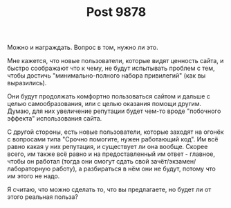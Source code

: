 ﻿---
title: "Post 9878"
se.owner.user_id: 183305
se.owner.display_name: "ВЛ 80"
se.owner.link: "https://ru.meta.stackoverflow.com/users/183305/%d0%92%d0%9b-80"
se.link: "https://ru.meta.stackoverflow.com/a/9878"
se.post_id: 9878
se.post_type: answer
se.score: 4
---
<p>Можно и награждать. Вопрос в том, нужно ли это.</p>

<p>Мне кажется, что новые пользователи, которые видят ценность сайта, и быстро соображают что к чему, не будут испытывать проблем с тем, чтобы достичь "минимально-полного набора привилегий" (как вы выразились).</p>

<p>Они будут продолжать комфортно пользоваться сайтом и дальше с целью самообразования, или с целью оказания помощи другим. Думаю, для них увеличение репутации будет чем-то вроде "побочного эффекта" использования сайта.</p>

<p>С другой стороны, есть новые пользователи, которые заходят на огонёк с вопросами типа "Срочно помогите, нужен работающий код". Им всё равно какая у них репутация, и существует ли она вообще. Скорее всего, им также всё равно и на предоставленный им ответ - главное, чтобы он работал (тогда они смогут сдать свой зачёт/экзамен/лабораторную работу), а разбираться в нём они не будут, потому что им этого не надо.</p>

<p>Я считаю, что можно сделать то, что вы предлагаете, но будет ли от этого реальная польза?</p>

